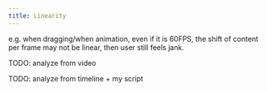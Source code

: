```yaml
---
title: Linearity
---
```


e.g. when dragging/when animation, even if it is 60FPS, the shift of content per frame may not be linear, then user
still feels jank.

TODO: analyze from video

TODO: analyze from timeline + my script
